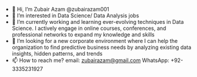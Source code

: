 - 👋 Hi, I’m Zubair Azam @zubairazam001
- 👀 I’m interested in Data Science/ Data Analysis jobs
- 🌱 I’m currently working and learning ever-evolving techniques in Data Science. I actively engage in online courses, conferences, and professional networks to expand my knowledge and skills
- 💞️ I’m looking for a new corporate environment where I can help the organization to find predictive business needs by analyzing existing data insights, hidden patterns, and trends
- 📫 How to reach me? email: zubairazam@gmail.com WhatsApp: +92-3335231927

<!---
zubairazam001/zubairazam001 is a ✨ special ✨ repository because its `README.md` (this file) appears on your GitHub profile.
You can click the Preview link to take a look at your changes.
--->
